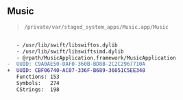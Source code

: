## Music

> `/private/var/staged_system_apps/Music.app/Music`

```diff

   - /usr/lib/swift/libswiftos.dylib
   - /usr/lib/swift/libswiftsimd.dylib
   - @rpath/MusicApplication.framework/MusicApplication
-  UUID: C9A0AE50-DAF0-360B-BD8B-2C2C2967710A
+  UUID: CBF06740-AC07-336F-B689-36051C5EE348
   Functions: 153
   Symbols:   274
   CStrings:  198

```
